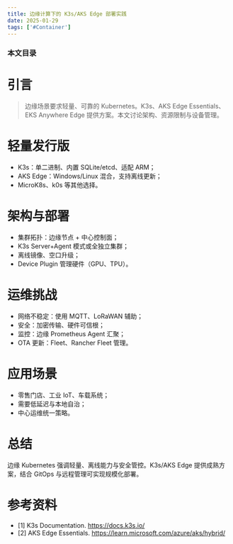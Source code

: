 ```yaml
---
title: 边缘计算下的 K3s/AKS Edge 部署实践
date: 2025-01-29
tags: ['#Container']
---
```


### 本文目录
<!-- toc -->

# 引言
> 边缘场景要求轻量、可靠的 Kubernetes。K3s、AKS Edge Essentials、EKS Anywhere Edge 提供方案。本文讨论架构、资源限制与设备管理。

# 轻量发行版
- K3s：单二进制、内置 SQLite/etcd、适配 ARM；
- AKS Edge：Windows/Linux 混合，支持离线更新；
- MicroK8s、k0s 等其他选择。

# 架构与部署
- 集群拓扑：边缘节点 + 中心控制面；
- K3s Server+Agent 模式或全独立集群；
- 离线镜像、空口升级；
- Device Plugin 管理硬件（GPU、TPU）。

# 运维挑战
- 网络不稳定：使用 MQTT、LoRaWAN 辅助；
- 安全：加密传输、硬件可信根；
- 监控：边缘 Prometheus Agent 汇聚；
- OTA 更新：Fleet、Rancher Fleet 管理。

# 应用场景
- 零售门店、工业 IoT、车载系统；
- 需要低延迟与本地自治；
- 中心运维统一策略。

# 总结
边缘 Kubernetes 强调轻量、离线能力与安全管控。K3s/AKS Edge 提供成熟方案，结合 GitOps 与远程管理可实现规模化部署。

# 参考资料
- [1] K3s Documentation. https://docs.k3s.io/
- [2] AKS Edge Essentials. https://learn.microsoft.com/azure/aks/hybrid/

